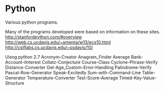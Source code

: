 # Python
Various python programs.


Many of the programs developed were based on information on these sites. 
http://stanfordpython.com/#overview
http://web.cs.ucdavis.edu/~amenta/w13/ecs10.html
http://csiflabs.cs.ucdavis.edu/~ssdavis/10/

Uisng python 2.7
Acronym-Creator
Anagram_Finder
Average
Bank-Account-iInterest
Collatz-Conjecture
Course-Class
Cyclone-Phrase-Verify
Distance-Converter
Get-Age_Custom-Error-Handling
Palindrome-Verify
Pascal-Row-Generator
Speak-Excitedly
Sum-with-Command-Line
Table-Generator
Temperature-Converter
Test-Score-Average
Timed-Key-Value-Structure


